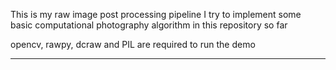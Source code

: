 This is my raw image post processing pipeline
I try to implement some basic computational photography algorithm in this repository so far

opencv, rawpy, dcraw and PIL are required to run the demo



----
